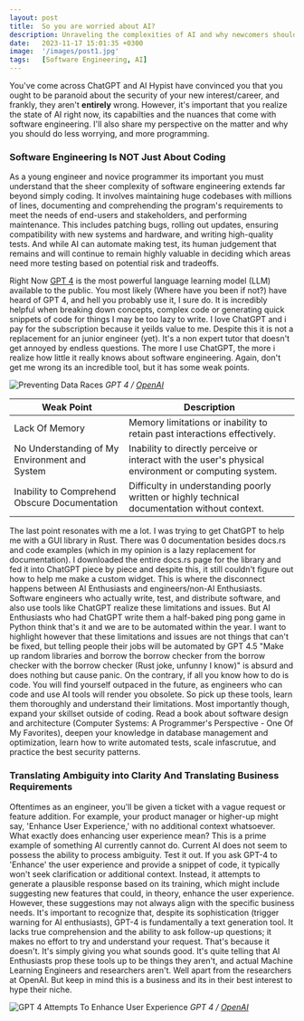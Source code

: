 ```yaml
---
layout: post
title:  So you are worried about AI?
description: Unraveling the complexities of AI and why newcomers should focus less on worrying.
date:   2023-11-17 15:01:35 +0300
image:  '/images/post1.jpg'
tags:   [Software Engineering, AI]
---
```

You've come across ChatGPT and AI Hypist have convinced you that you ought to be paranoid about the security of your new interest/career, and frankly, they aren't **entirely** wrong. However, it's important that you realize the state of AI right now, its capabilties and the nuances that come with software engineering. I'll also share my perspective on the matter and why you should do less worrying, and more programming.



### Software Engineering Is NOT Just About Coding

As a young engineer and novice programmer its important you must understand that the sheer complexity of software engineering extends far beyond simply coding. It involves maintaining huge codebases with millions of lines, documenting and comprehending the program's requirements to meet the needs of end-users and stakeholders, and performing maintenance. This includes patching bugs, rolling out updates, ensuring compatibility with new systems and hardware, and writing high-quality tests. And while AI can automate making test, its human judgement that remains and will continue to remain highly valuable in deciding which areas need more testing based on potential risk and tradeoffs.

Right Now [GPT 4](https://chat.openai.com/) is the most powerful language learning model (LLM) available to the public. You most likely (Where have you been if not?) have heard of GPT 4, and hell you probably use it, I sure do. It is incredibly helpful when breaking down concepts, complex code or generating quick snippets of code for things I may be too lazy to write. I love ChatGPT and i pay for the subscription because it yeilds value to me. Despite this it is not a replacement for an junior engineer (yet). It's a non expert tutor that doesn't get annoyed by endless questions. The more I use ChatGPT, the more i realize how little it really knows about software engineering. Again, don't get me wrong its an incredible tool, but it has some weak points.

![Preventing Data Races]({{site.baseurl}}/images/gpt4ex.png)
*GPT 4 / [OpenAI](https://openai.com/)*

| Weak Point | Description |
|-----------|-------------|
| Lack Of Memory | Memory limitations or inability to retain past interactions effectively. |
| No Understanding of My Environment and System | Inability to directly perceive or interact with the user's physical environment or computing system. |
| Inability to Comprehend Obscure Documentation | Difficulty in understanding poorly written or highly technical documentation without context. |


The last point resonates with me a lot. I was trying to get ChatGPT to help me with a GUI library in Rust. There was 0 documentation besides docs.rs and code examples (which in my opinion is a lazy replacement for documentation). I downloaded the entire docs.rs page for the library and fed it into ChatGPT piece by piece and despite this, it still couldn't figure out how to help me make a custom widget. This is where the disconnect happens between AI Enthusiasts and engineers/non-AI Enthusiasts. Software engineers who actually write, test, and distribute software, and also use tools like ChatGPT realize these limitations and issues. But AI Enthusiasts who had ChatGPT write them a half-baked ping pong game in Python think that's it and we are to be automated within the year. I want to highlight however that these limitations and issues are not things that can't be fixed, but telling people their jobs will be automated by GPT 4.5 "Make up random libraries and borrow the borrow checker from the borrow checker with the borrow checker (Rust joke, unfunny I know)" is absurd and does nothing but cause panic. On the contrary, if all you know how to do is code. You will find yourself outpaced in the future, as engineers who can code and use AI tools will render you obsolete. So pick up these tools, learn them thoroughly and understand their limitations. Most importantly though, expand your skillset outside of coding. Read a book about software design and architecture (Computer Systems: A Programmer's Perspective - One Of My Favorites), deepen your knowledge in database management and optimization, learn how to write automated tests, scale infascrutue, and practice the best security patterns.

### Translating Ambiguity into Clarity And Translating Business Requirements

Oftentimes as an engineer, you'll be given a ticket with a vague request or feature addition. For example, your product manager or higher-up might say, 'Enhance User Experience,' with no additional context whatsoever. What exactly does enhancing user experience mean? This is a prime example of something AI currently cannot do. Current AI does not seem to possess the ability to process ambiguity. Test it out. If you ask GPT-4 to 'Enhance' the user experience and provide a snippet of code, it typically won't seek clarification or additional context. Instead, it attempts to generate a plausible response based on its training, which might include suggesting new features that could, in theory, enhance the user experience. However, these suggestions may not always align with the specific business needs. It's important to recognize that, despite its sophistication (trigger warning for AI enthusiasts), GPT-4 is fundamentally a text generation tool. It lacks true comprehension and the ability to ask follow-up questions; it makes no effort to try and understand your request. That's because it doesn't. It's simply giving you what sounds good. It's quite telling that AI Enthusiasts prop these tools up to be things they aren't, and actual Machine Learning Engineers and researchers aren't. Well apart from the researchers at OpenAI. But keep in mind this is a business and its in their best interest to hype their niche.

![GPT 4 Attempts To Enhance User Experience]({{site.baseurl}}/images/gpt4amb.png)
*GPT 4 / [OpenAI](https://openai.com/)*